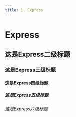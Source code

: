 ```yaml
---
title: 1. Express
---
```


# Express

## 这是Express二级标题

### 这是Express三级标题

#### 这是Express四级标题

##### 这是Express五级标题

###### 这是Express六级标题

